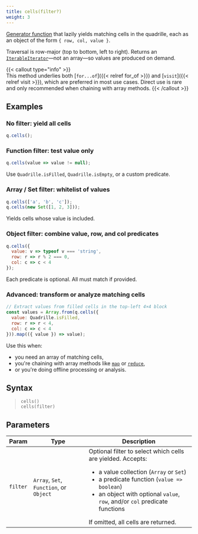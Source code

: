 ```yaml
---
title: cells(filter?)
weight: 3
---
```


[Generator function](https://developer.mozilla.org/en-US/docs/Web/JavaScript/Guide/Iterators_and_generators#generator_functions) that lazily yields matching cells in the quadrille, each as an object of the form `{ row, col, value }`.

Traversal is row-major (top to bottom, left to right). Returns an [`IterableIterator`](https://developer.mozilla.org/en-US/docs/Web/JavaScript/Reference/Iteration_protocols#the_iterable_protocol)—not an array—so values are produced on demand.

{{< callout type="info" >}}  
This method underlies both [`for...of`]({{< relref for_of >}}) and [`visit`]({{< relref visit >}}), which are preferred in most use cases. Direct use is rare and only recommended when chaining with array methods.
{{< /callout >}}

## Examples

### **No filter**: yield all cells

```js
q.cells();
```

### **Function filter**: test value only

```js
q.cells(value => value != null);
```

Use `Quadrille.isFilled`, `Quadrille.isEmpty`, or a custom predicate.

### **Array / Set filter**: whitelist of values

```js
q.cells(['a', 'b', 'c']);
q.cells(new Set([1, 2, 3]));
```

Yields cells whose value is included.

### **Object filter**: combine value, row, and col predicates

```js
q.cells({
  value: v => typeof v === 'string',
  row: r => r % 2 === 0,
  col: c => c < 4
});
```

Each predicate is optional. All must match if provided.

### **Advanced**: transform or analyze matching cells

```js
// Extract values from filled cells in the top-left 4×4 block
const values = Array.from(q.cells({
  value: Quadrille.isFilled,
  row: r => r < 4,
  col: c => c < 4
})).map(({ value }) => value);
```

Use this when:
- you need an array of matching cells,
- you're chaining with array methods like [`map`](https://developer.mozilla.org/en-US/docs/Web/JavaScript/Reference/Global_Objects/Array/map) or [`reduce`](https://developer.mozilla.org/en-US/docs/Web/JavaScript/Reference/Global_Objects/Array/reduce),
- or you're doing offline processing or analysis.

## Syntax

> `cells()`  
> `cells(filter)`

## Parameters

| Param    | Type                          | Description |
|----------|-------------------------------|-------------|
| `filter` | `Array`, `Set`, `Function`, or `Object` | Optional filter to select which cells are yielded. Accepts: <ul><li>a value collection (`Array` or `Set`)</li><li>a predicate function (`value => boolean`)</li><li>an object with optional `value`, `row`, and/or `col` predicate functions</li></ul> If omitted, all cells are returned. |